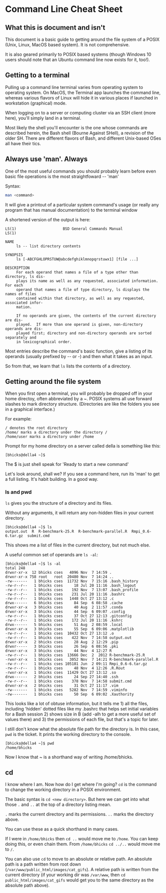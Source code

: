 # Command Line Cheat Sheet

## What this is document and isn't 
This document is a basic guide to getting around the file system of a POSIX (Unix, Linux,
MacOS based system). It is not comprehensive.

It is also geared primarily to POSIX based systems (though Windows 10 users
should note that an Ubuntu command line now exists for it, too!).

## Getting to a terminal
Pulling up a command line terminal varies from operating system to operating system.
On MacOS, the Terminal app launches the command line, whereas various flavors of Linux
will hide it in various places if launched in workstation (graphical) mode.

When logging on to a server or computing cluster via an SSH client (more here), you'll
simply land in a terminal.

Most likely the shell you'll encounter is the one whose commands are described herein,
the Bash shell (Bourne Against SHell), a revision of the older SH. There are
different flavors of Bash, and different Unix-based OSes all have their tics.

## Always use 'man'. Always
One of the most useful commands you should probably learn before even basic
file operations is the most straightfoward -- 'man'

Syntax:

```bash
man <command>
```
It will give a printout of a particular system command's usage 
(or really any program that has manual documentation) to the terminal window 

A shortened version of the output is here:
```
LS(1)                     BSD General Commands Manual                    LS(1)

NAME
     ls -- list directory contents

SYNOPSIS
     ls [-ABCFGHLOPRSTUW@abcdefghiklmnopqrstuwx1] [file ...]

DESCRIPTION
     For each operand that names a file of a type other than directory, ls dis-
     plays its name as well as any requested, associated information.  For each
     operand that names a file of type directory, ls displays the names of files
     contained within that directory, as well as any requested, associated infor-
     mation.

     If no operands are given, the contents of the current directory are dis-
     played.  If more than one operand is given, non-directory operands are dis-
     played first; directory and non-directory operands are sorted separately and
     in lexicographical order.
```

Most entries describe the command's basic function, give a listing of its operands
(usually prefixed by -- or -) and then what it takes as an input.

So from that, we learn that `ls` lists the contents of a directory.

## Getting around the file system

When you first open a terminal, you will probably be dropped off in your home directoy,
often abbreviated by a ~. POSIX systems all use forward slashes to mark directory
structure. (Directories are like the folders you see in a graphical interface.)

For example:
```
/ denotes the root directory
/home/ marks a directory under the directory /
/home/user marks a directory under /home
```

Prompt for my home directory on a server called della is something like this:
```
[bhicks@della4 ~]$
``` 
The $ is just shell speak for 'Ready to start a new command'

Let's look around, shall we? If you see a command here, run its 'man' to get a
full listing. It's habit building. In a good way.

### ls and pwd
`ls` gives you the structure of a directory and its files. 

Without any arguments, it will return any non-hidden files in your current directory.

```
[bhicks@della4 ~]$ ls
output.out  R  R-benchmark-25.R  R-benchmark-parallel.R  Rmpi_0.6-6.tar.gz  submit.cmd
```

This shows me a list of files in the current directory, but not much else.

A useful common set of operands are `ls -al`:
```
[bhicks@della4 ~]$ ls -al
total 248
drwxr-xr-x  12 bhicks cses   4096 Nov  7 14:59 .
drwxr-xr-x 758 root   root  20480 Nov  7 14:24 ..
-rw-------   1 bhicks cses  11732 Nov  7 15:16 .bash_history
-rw-r--r--   1 bhicks cses     18 Jul 20 11:16 .bash_logout
-rw-r--r--   1 bhicks cses    192 Nov  7 13:07 .bash_profile
-rw-r--r--   1 bhicks cses    231 Jul 20 11:16 .bashrc
-rw-r--r--   1 bhicks cses   1448 Oct 27 13:12 .c
drwx------   6 bhicks cses     84 Sep  6 08:58 .cache
drwxr-xr-x   3 bhicks cses     40 Aug  2 11:57 .conda
drwxr-xr-x   3 bhicks cses     44 Sep  6 09:07 .config
-rw-r--r--   1 bhicks cses     37 Oct 27 12:13 .gitconfig
-rw-r--r--   1 bhicks cses    172 Jul 20 11:16 .kshrc
drwx------   5 bhicks cses     51 Aug  2 08:59 .local
drwxr-xr-x   3 bhicks cses     55 Sep  6 09:06 .matplotlib
-rw-r--r--   1 bhicks cses  10432 Oct 27 13:12 .o
-rw-r--r--   1 bhicks cses    422 Nov  7 14:58 output.out
drwxr-xr-x   2 bhicks cses     28 Aug  2 12:29 .pip
drwxr-----   3 bhicks cses     26 Sep  6 08:56 .pki
drwxr-xr-x   3 bhicks cses     44 Nov  4 12:27 R
-rw-r--r--   1 bhicks cses  13666 Dec  2  2012 R-benchmark-25.R
-rwxr-xr-x   1 bhicks cses   3052 Nov  7 14:21 R-benchmark-parallel.R
-rw-r--r--   1 bhicks cses 105181 Jun  2 09:11 Rmpi_0.6-6.tar.gz
-rw-r--r--   1 bhicks cses     48 Nov  4 12:26 .R.Rout
-rwxr-xr-x   1 bhicks cses  11429 Oct 27 13:12 .so
drwx------   2 bhicks cses     24 Sep 27 14:40 .ssh
-rw-r--r--   1 bhicks cses    378 Nov  7 14:58 submit.cmd
drwxr-xr-x   2 bhicks cses     31 Oct 27 11:17 .vim
-rw-------   1 bhicks cses   5282 Nov  7 14:59 .viminfo
-rw-------   1 bhicks cses     50 Sep  6 09:02 .Xauthority 
``` 

This looks like a lot of obtuse information, but it tells me 1) all the files, including
'hidden' dotted files like my .bashrc that helps set initial variables for a Bash session 2) shows size in B (add -alh to get a more useful set of values there) and 3) the 
permissions of each file, but that's a topic for later.

I still don't know what the absolute file path for the directory is. In this case, 
`pwd` is the ticket. It prints the working directory to the console.

```
[bhicks@della4 ~]$ pwd
/home/bhicks
```

Now I know that ~ is a shorthand way of writing /home/bhicks.

## cd

I know where I am. Now how do I get where I'm going? `cd` is the command to change the working directory in a POSIX environment.

The basic syntax is `cd <new directory>`. But here we can get into what those `.` and `..` at the top of a directory listing mean.

`.` marks the current directory and its permissions.
`..` marks the directory above.

You can use these as a quick shorthand in many cases.

If I were in `/home/bhicks` then `cd ..` would move me to `/home`. You can keep doing this, or even chain them. From `/home/bhicks` `cd ../..` would move me to ``/``.

You can also use `cd` to move to an absolute or relative path. An absolute path is a path written from root down (`/var/www/public_html/images/cat_gifs`). A relative path is written from the current directory (if your working dir was `/var/www`, then `cd public_html/images/cat_gifs` would get you to the same directory as the absolute path above).
